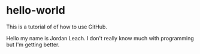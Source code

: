 # hello-world

This is a tutorial of of how to use GitHub.

Hello my name is Jordan Leach. I don't really know much with programming but I'm getting better.
